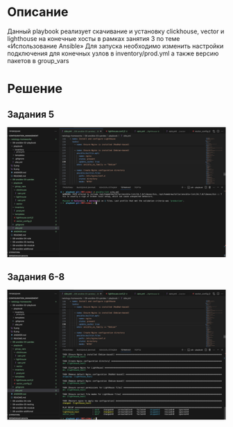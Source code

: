 # Описание
Данный playbook реализует скачивание и установку clickhouse, vector и lighthouse на конечные хосты в рамках занятия 3 по теме «Использование Ansible»
Для запуска необходимо изменить настройки подключения для конечных узлов в inventory/prod.yml а также версию пакетов в group_vars

# Решение
## Задания 5
![ответ](./5.png)
## Задания 6-8
![ответ](./6.png)


